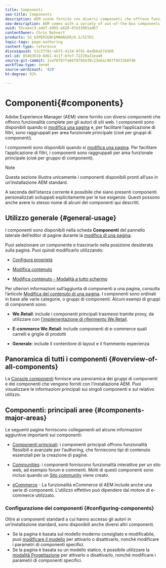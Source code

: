 ```yaml
---
title: Componenti
seo-title: Components
description: AEM viene fornito con diversi componenti che offrono funzionalità complete per gli autori di siti web
seo-description: AEM comes with a variety of out-of-the-box components that provide comprehensive functionality for website authors
uuid: 55caeec3-add7-4d05-a620-07e33901adb7
contentOwner: Chris Bohnert
products: SG_EXPERIENCEMANAGER/6.5/SITES
topic-tags: page-authoring
content-type: reference
discoiquuid: 53c37f8c-eb75-4134-9f91-8adb0a574360
exl-id: 85463610-8461-4c1f-bfe7-72229a31ea40
source-git-commit: 1cef6f87fa66fd78d439c23e6ac907f9531b8fd6
workflow-type: tm+mt
source-wordcount: '429'
ht-degree: 92%

---
```


# Componenti{#components}

Adobe Experience Manager (AEM) viene fornito con diversi componenti che offrono funzionalità complete per gli autori di siti web. I componenti sono disponibili quando si [modifica una pagina](/help/sites-authoring/editing-content.md) e, per facilitare l’applicazione di filtri, sono raggruppati per area funzionale principale (cioè per gruppi di componenti).

I componenti sono disponibili quando si [modifica una pagina](/help/sites-authoring/editing-content.md). Per facilitare l’applicazione di filtri, i componenti sono raggruppati per area funzionale principale (cioè per gruppo di componenti).

>[!NOTE]
>
>Questa sezione illustra unicamente i componenti disponibili pronti all’uso in un’installazione AEM standard.
>
>A seconda dell’istanza corrente è possibile che siano presenti componenti personalizzati sviluppati esplicitamente per le tue esigenze. Questi possono anche avere lo stesso nome di alcuni dei componenti qui descritti.

## Utilizzo generale   {#general-usage}

I componenti sono disponibili nella scheda **Componenti** del pannello laterale dell’editor di pagine durante la [modifica di una pagina](/help/sites-authoring/editing-content.md).

Puoi selezionare un componente e trascinarlo nella posizione desiderata sulla pagina. Puoi quindi modificarlo utilizzando:

* [Configura proprietà](/help/sites-authoring/editing-page-properties.md)
* [Modifica contenuto](/help/sites-authoring/editing-content.md)

* [Modifica contenuto - Modalità a tutto schermo](/help/sites-authoring/editing-content.md#edit-content-full-screen-mode)

Per ulteriori informazioni sull’aggiunta di componenti a una pagina, consulta l’articolo [Modifica del contenuto di una pagina](/help/sites-authoring/editing-content.md).
I componenti sono ordinati in base alle varie categorie, o gruppi di componenti. Alcuni esempi di gruppi di componenti sono:

* **We.Retail**: include i componenti principali trasmessi tramite proxy, da utilizzare con [l’implementazione di riferimento We.Retail](/help/sites-developing/we-retail.md).

* **E-commerce We.Retail**: include componenti di e-commerce quali carrelli e griglie di prodotti

* **Generale**: include il contenitore di layout e il frammento esperienza

## Panoramica di tutti i componenti {#overview-of-all-components}

La [Console componenti](/help/sites-authoring/default-components-console.md) fornisce una panoramica dei gruppi di componenti e dei componenti che vengono forniti con l’installazione AEM. Puoi visualizzare le informazioni principali sui singoli componenti e sul relativo utilizzo.

## Componenti: principali aree {#components-major-areas}

Le seguenti pagine forniscono collegamenti ad alcune informazioni aggiuntive importanti sui componenti:

* [Componenti principali](https://docs.adobe.com/content/help/it-IT/experience-manager-core-components/using/introduction.html): i componenti principali offrono funzionalità flessibili e avanzate per l’authoring, che forniscono tipi di contenuto essenziali per la creazione di pagine.

* [Communities](/help/communities/author-communities.md): i componenti forniscono funzionalità interattive per un sito web, ad esempio forum e commenti. Molti di questi componenti sono inclusi quando un [Sito community](/help/communities/overview.md) viene creato.

* [eCommerce](/help/commerce/cif-classic/administering/ecommerce.md) - La funzionalità eCommerce di AEM include anche una serie di componenti. L’utilizzo effettivo può dipendere dal motore di e-commerce utilizzato.

### Configurazione dei componenti {#configuring-components}

Oltre ai componenti standard a cui hanno accesso gli autori in un’installazione standard, sono disponibili anche diversi altri componenti.

* Se la pagina è basata sul modello moderno consigliato e modificabile, puoi [modificare il modello](/help/sites-authoring/templates.md) per attivarlo o disattivarlo, nonché modificare i parametri di componenti specifici.
* Se la pagina è basata su un modello statico, è possibile utilizzare la [modalità Progettazione](/help/sites-authoring/default-components-designmode.md#enable-disable-components) per attivarlo o disattivarlo, nonché modificare i parametri di componenti specifici.
